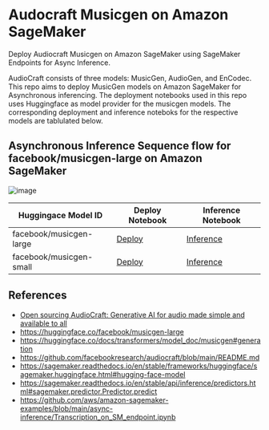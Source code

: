 # Audocraft Musicgen on Amazon SageMaker

Deploy Audiocraft Musicgen on Amazon SageMaker using SageMaker Endpoints for Async Inference.

AudioCraft consists of three models: MusicGen, AudioGen, and EnCodec. This repo aims to deploy MusicGen models on Amazon SageMaker for Asynchronous inferencing. The deployment notebooks used in this repo uses Huggingface as model provider for the musicgen models. The corresponding deployment and inference noteboks for the respective models are tablulated below.

## Asynchronous Inference Sequence flow for facebook/musicgen-large on Amazon SageMaker

![image](https://github.com/windson/audiocraft-musicgen-sagemaker/assets/1826682/c0eb370d-be88-469c-968b-c31c01c77a41)

| Huggingace Model ID | Deploy Notebook | Inference Notebook |
| -- | -- | -- |
| facebook/musicgen-large | [Deploy](musicgen-large/deploy-musicgen-large.ipynb) | [Inference](musicgen-large/infer-async.ipynb) |
| facebook/musicgen-small | [Deploy](musicgen-small/deploy-musicgen-small.ipynb) | [Inference](musicgen-small/infer-async.ipynb) |

## References
- [Open sourcing AudioCraft: Generative AI for audio made simple and available to all](https://ai.meta.com/blog/audiocraft-musicgen-audiogen-encodec-generative-ai-audio/)
- https://huggingface.co/facebook/musicgen-large
- https://huggingface.co/docs/transformers/model_doc/musicgen#generation
- https://github.com/facebookresearch/audiocraft/blob/main/README.md
- https://sagemaker.readthedocs.io/en/stable/frameworks/huggingface/sagemaker.huggingface.html#hugging-face-model
- https://sagemaker.readthedocs.io/en/stable/api/inference/predictors.html#sagemaker.predictor.Predictor.predict
- https://github.com/aws/amazon-sagemaker-examples/blob/main/async-inference/Transcription_on_SM_endpoint.ipynb
